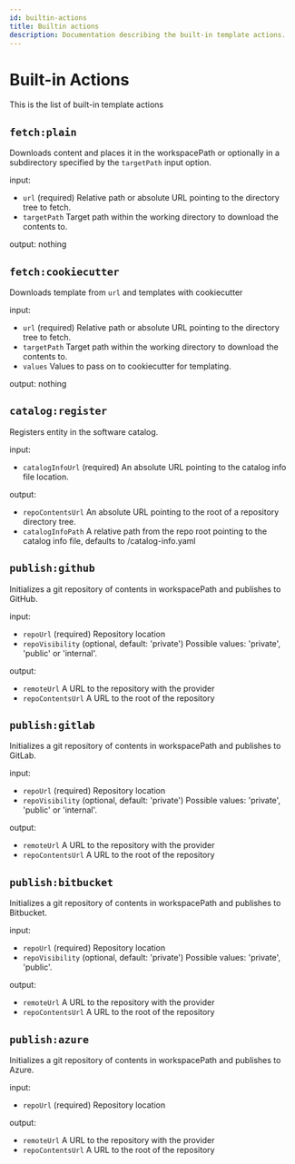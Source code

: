 ```yaml
---
id: builtin-actions
title: Builtin actions
description: Documentation describing the built-in template actions.
---
```


# Built-in Actions

This is the list of built-in template actions

## `fetch:plain`

Downloads content and places it in the workspacePath or optionally in a
subdirectory specified by the `targetPath` input option.

input:

- `url` (required) Relative path or absolute URL pointing to the directory tree
  to fetch.
- `targetPath` Target path within the working directory to download the contents
  to.

output: nothing

## `fetch:cookiecutter`

Downloads template from `url` and templates with cookiecutter

input:

- `url` (required) Relative path or absolute URL pointing to the directory tree
  to fetch.
- `targetPath` Target path within the working directory to download the contents
  to.
- `values` Values to pass on to cookiecutter for templating.

output: nothing

## `catalog:register`

Registers entity in the software catalog.

input:

- `catalogInfoUrl` (required) An absolute URL pointing to the catalog info file
  location.

output:

- `repoContentsUrl` An absolute URL pointing to the root of a repository
  directory tree.
- `catalogInfoPath` A relative path from the repo root pointing to the catalog
  info file, defaults to /catalog-info.yaml

## `publish:github`

Initializes a git repository of contents in workspacePath and publishes to
GitHub.

input:

- `repoUrl` (required) Repository location
- `repoVisibility` (optional, default: 'private') Possible values: 'private',
  'public' or 'internal'.

output:

- `remoteUrl` A URL to the repository with the provider
- `repoContentsUrl` A URL to the root of the repository

## `publish:gitlab`

Initializes a git repository of contents in workspacePath and publishes to
GitLab.

input:

- `repoUrl` (required) Repository location
- `repoVisibility` (optional, default: 'private') Possible values: 'private',
  'public' or 'internal'.

output:

- `remoteUrl` A URL to the repository with the provider
- `repoContentsUrl` A URL to the root of the repository

## `publish:bitbucket`

Initializes a git repository of contents in workspacePath and publishes to
Bitbucket.

input:

- `repoUrl` (required) Repository location
- `repoVisibility` (optional, default: 'private') Possible values: 'private',
  'public'.

output:

- `remoteUrl` A URL to the repository with the provider
- `repoContentsUrl` A URL to the root of the repository

## `publish:azure`

Initializes a git repository of contents in workspacePath and publishes to
Azure.

input:

- `repoUrl` (required) Repository location

output:

- `remoteUrl` A URL to the repository with the provider
- `repoContentsUrl` A URL to the root of the repository
